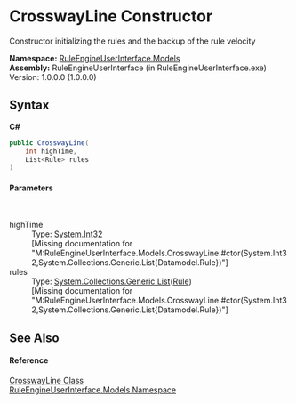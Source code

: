 # CrosswayLine Constructor 
 

Constructor initializing the rules and the backup of the rule velocity

**Namespace:**&nbsp;<a href="263a6778-8085-101d-0fab-027f68ff96a9">RuleEngineUserInterface.Models</a><br />**Assembly:**&nbsp;RuleEngineUserInterface (in RuleEngineUserInterface.exe) Version: 1.0.0.0 (1.0.0.0)

## Syntax

**C#**<br />
``` C#
public CrosswayLine(
	int highTime,
	List<Rule> rules
)
```


#### Parameters
&nbsp;<dl><dt>highTime</dt><dd>Type: <a href="http://msdn2.microsoft.com/en-us/library/td2s409d" target="_blank">System.Int32</a><br />\[Missing <param name="highTime"/> documentation for "M:RuleEngineUserInterface.Models.CrosswayLine.#ctor(System.Int32,System.Collections.Generic.List{Datamodel.Rule})"\]</dd><dt>rules</dt><dd>Type: <a href="http://msdn2.microsoft.com/en-us/library/6sh2ey19" target="_blank">System.Collections.Generic.List</a>(<a href="11cb7bec-7cb1-21f2-0c12-4877f6bba0b4">Rule</a>)<br />\[Missing <param name="rules"/> documentation for "M:RuleEngineUserInterface.Models.CrosswayLine.#ctor(System.Int32,System.Collections.Generic.List{Datamodel.Rule})"\]</dd></dl>

## See Also


#### Reference
<a href="ab0389aa-7cbc-21e4-cdf8-f501de6e1579">CrosswayLine Class</a><br /><a href="263a6778-8085-101d-0fab-027f68ff96a9">RuleEngineUserInterface.Models Namespace</a><br />